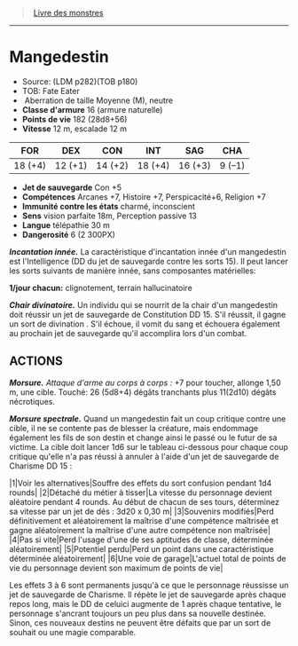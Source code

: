 ﻿> [Livre des monstres](tome_of_beasts.md)

---

# Mangedestin

- Source: (LDM p282)(TOB p180)
- TOB: Fate Eater
-  Aberration de taille Moyenne (M), neutre
- **Classe d'armure** 16 (armure naturelle)
- **Points de vie** 182 (28d8+56)
- **Vitesse** 12 m, escalade 12 m

|FOR|DEX|CON|INT|SAG|CHA|
|---|---|---|---|---|---|
|18 (+4)|12 (+1)|14 (+2)|18 (+4)|16 (+3)|9 (–1)|

- **Jet de sauvegarde** Con +5
- **Compétences** Arcanes +7, Histoire +7, Perspicacité+6, Religion +7
- **Immunité contre les états** charmé, inconscient
- **Sens** vision parfaite 18m, Perception passive 13
- **Langue** télépathie 30 m
- **Dangerosité** 6 (2 300PX)

**_Incantation innée._** La caractéristique d'incantation innée d'un mangedestin est l'Intelligence (DD du jet de sauvegarde contre les sorts 15). Il peut lancer les sorts suivants de manière innée, sans composantes matérielles:

**1/jour chacun:** clignotement, terrain hallucinatoire

**_Chair divinatoire._** Un individu qui se nourrit de la chair d'un mangedestin doit réussir un jet de sauvegarde de Constitution DD 15. S'il réussit, il gagne un sort de divination . S'il échoue, il vomit du sang et échouera également au prochain jet de sauvegarde qu'il accomplira lors d'un combat.

## ACTIONS

**_Morsure._** _Attaque d'arme au corps à corps :_ +7 pour toucher, allonge 1,50 m, une cible. Touché: 26 (5d8+4) dégâts tranchants plus 11(2d10) dégâts nécrotiques.

**_Morsure spectrale._** Quand un mangedestin fait un coup critique contre une cible, il ne se contente pas de blesser la créature, mais endommage également les fils de son destin et change ainsi le passé ou le futur de sa victime. La cible doit lancer 1d6 sur le tableau ci-dessous pour chaque coup critique qu'elle n'a pas réussi à annuler à l'aide d'un jet de sauvegarde de Charisme DD 15 :

|1|Voir les alternatives|Souffre des effets du sort confusion pendant 1d4 rounds|
|2|Détaché du métier à tisser|La vitesse du personnage devient aléatoire pendant 4 rounds. Au début de chacun de ses tours, déterminez sa vitesse par un jet de dés : 3d20 x 0,30 m|
|3|Souvenirs modifiés|Perd définitivement et aléatoirement la maîtrise d'une compétence maîtrisée et gagne aléatoirement la maîtrise d'une autre compétence non maîtrisée|
|4|Pas si vite|Perd l'usage d'une de ses aptitudes de classe, déterminée aléatoirement|
|5|Potentiel perdu|Perd un point dans une caractéristique déterminée aléatoirement|
|6|Une voie de garage|L'actuel total de points de vie du personnage devient son maximum de points de vie|

Les effets 3 à 6 sont permanents jusqu'à ce que le personnage réussisse un jet de sauvegarde de Charisme. Il répète le jet de sauvegarde après chaque repos long, mais le DD de celuici augmente de 1 après chaque tentative, le personnage s'ancrant toujours un peu plus dans sa nouvelle destinée. Sinon, ces nouveaux destins ne peuvent être défaits que par un sort de souhait ou une magie comparable.

